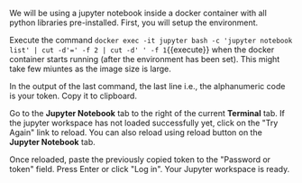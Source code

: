 We will be using a jupyter notebook inside a docker container with all python libraries pre-installed. First, you will setup the environment.

Execute the command `docker exec -it jupyter bash -c 'jupyter notebook list' | cut -d'=' -f 2 | cut -d' ' -f 1`{{execute}} when the docker container starts running (after the environment has been set). This might take few miuntes as the image size is large.

In the output of the last command, the last line i.e., the alphanumeric code is your token. Copy it to clipboard.

Go to the **Jupyter Notebook** tab to the right of the current **Terminal** tab. If the jupyter workspace has not loaded successfully yet, click on the "Try Again" link to reload. You can also reload using reload button on the **Jupyter Notebook** tab. 

Once reloaded, paste the previously copied token to the "Password or token" field. Press Enter or click "Log in". Your Jupyter workspace is ready.